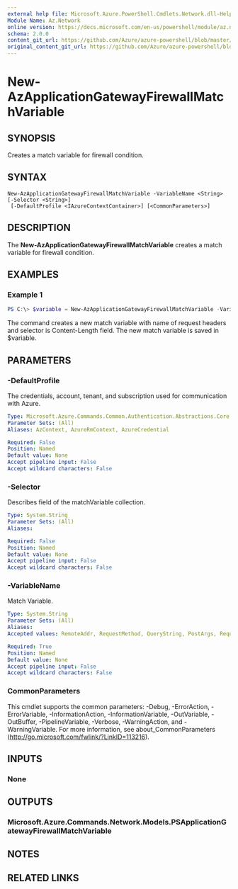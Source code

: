 ```yaml
---
external help file: Microsoft.Azure.PowerShell.Cmdlets.Network.dll-Help.xml
Module Name: Az.Network
online version: https://docs.microsoft.com/en-us/powershell/module/az.network/new-azapplicationgatewayfirewallmatchvariable
schema: 2.0.0
content_git_url: https://github.com/Azure/azure-powershell/blob/master/src/Network/Network/help/New-AzApplicationGatewayFirewallMatchVariable.md
original_content_git_url: https://github.com/Azure/azure-powershell/blob/master/src/Network/Network/help/New-AzApplicationGatewayFirewallMatchVariable.md
---
```


# New-AzApplicationGatewayFirewallMatchVariable

## SYNOPSIS
Creates a match variable for firewall condition.

## SYNTAX

```
New-AzApplicationGatewayFirewallMatchVariable -VariableName <String> [-Selector <String>]
 [-DefaultProfile <IAzureContextContainer>] [<CommonParameters>]
```

## DESCRIPTION
The **New-AzApplicationGatewayFirewallMatchVariable** creates a match variable for firewall condition.

## EXAMPLES

### Example 1
```powershell
PS C:\> $variable = New-AzApplicationGatewayFirewallMatchVariable -VariableName RequestHeaders -Selector Content-Length
```

The command creates a new match variable with name of request headers and selector is Content-Length field. The new match variable is saved in $variable.

## PARAMETERS

### -DefaultProfile
The credentials, account, tenant, and subscription used for communication with Azure.

```yaml
Type: Microsoft.Azure.Commands.Common.Authentication.Abstractions.Core.IAzureContextContainer
Parameter Sets: (All)
Aliases: AzContext, AzureRmContext, AzureCredential

Required: False
Position: Named
Default value: None
Accept pipeline input: False
Accept wildcard characters: False
```

### -Selector
Describes field of the matchVariable collection.

```yaml
Type: System.String
Parameter Sets: (All)
Aliases:

Required: False
Position: Named
Default value: None
Accept pipeline input: False
Accept wildcard characters: False
```

### -VariableName
Match Variable.

```yaml
Type: System.String
Parameter Sets: (All)
Aliases:
Accepted values: RemoteAddr, RequestMethod, QueryString, PostArgs, RequestUri, RequestHeaders, RequestBody, RequestCookies

Required: True
Position: Named
Default value: None
Accept pipeline input: False
Accept wildcard characters: False
```

### CommonParameters
This cmdlet supports the common parameters: -Debug, -ErrorAction, -ErrorVariable, -InformationAction, -InformationVariable, -OutVariable, -OutBuffer, -PipelineVariable, -Verbose, -WarningAction, and -WarningVariable. For more information, see about_CommonParameters (http://go.microsoft.com/fwlink/?LinkID=113216).

## INPUTS

### None

## OUTPUTS

### Microsoft.Azure.Commands.Network.Models.PSApplicationGatewayFirewallMatchVariable

## NOTES

## RELATED LINKS
